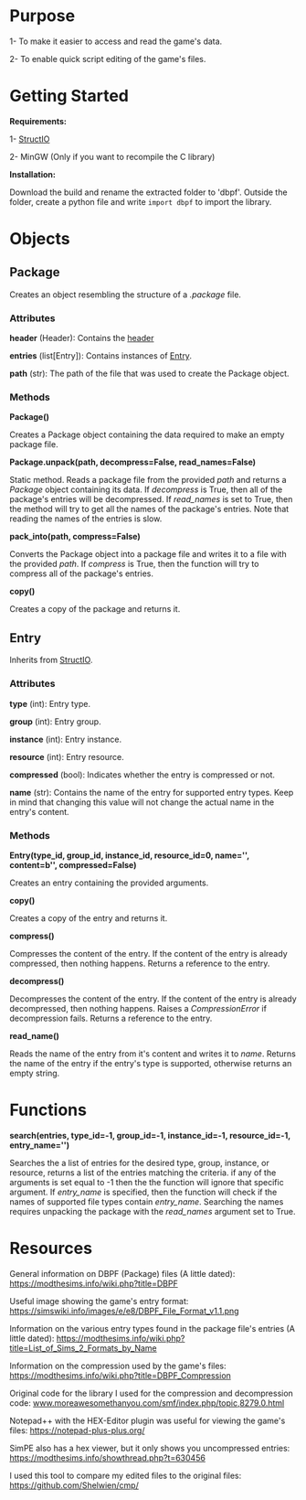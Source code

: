 # Purpose

1- To make it easier to access and read the game's data.

2- To enable quick script editing of the game's files.

# Getting Started

**Requirements:** 

1- [StructIO](https://github.com/lingeringwillx/StructIO)

2- MinGW (Only if you want to recompile the C library)

**Installation:**

Download the build and rename the extracted folder to 'dbpf'. Outside the folder, create a python file and write `import dbpf` to import the library.

# Objects

## Package

Creates an object resembling the structure of a *.package* file.

### Attributes

**header** (Header): Contains the [header](#Header)

**entries** (list\[Entry]): Contains instances of [Entry](#Entry).

**path** (str): The path of the file that was used to create the Package object.

### Methods

**Package()**

Creates a Package object containing the data required to make an empty package file.

**Package.unpack(path, decompress=False, read_names=False)**

Static method. Reads a package file from the provided *path* and returns a *Package* object containing its data. If *decompress* is True, then all of the package's entries will be decompressed. If *read_names* is set to True, then the method will try to get all the names of the package's entries. Note that reading the names of the entries is slow.

**pack_into(path, compress=False)**

Converts the Package object into a package file and writes it to a file with the provided *path*. If *compress* is True, then the function will try to compress all of the package's entries.

**copy()**

Creates a copy of the package and returns it.

## Entry

Inherits from [StructIO](https://github.com/lingeringwillx/StructIO).

### Attributes

**type** (int): Entry type.

**group** (int): Entry group.

**instance** (int): Entry instance.

**resource** (int): Entry resource.

**compressed** (bool): Indicates whether the entry is compressed or not.

**name** (str): Contains the name of the entry for supported entry types. Keep in mind that changing this value will not change the actual name in the entry's content.

### Methods

**Entry(type_id, group_id, instance_id, resource_id=0, name='', content=b'', compressed=False)**

Creates an entry containing the provided arguments.

**copy()**

Creates a copy of the entry and returns it.

**compress()**

Compresses the content of the entry. If the content of the entry is already compressed, then nothing happens. Returns a reference to the entry.

**decompress()**

Decompresses the content of the entry. If the content of the entry is already decompressed, then nothing happens. Raises a *CompressionError* if decompression fails. Returns a reference to the entry.

**read_name()**

Reads the name of the entry from it's content and writes it to *name*. Returns the name of the entry if the entry's type is supported, otherwise returns an empty string.

# Functions

**search(entries, type_id=-1, group_id=-1, instance_id=-1, resource_id=-1, entry_name='')**

Searches the a list of entries for the desired type, group, instance, or resource, returns a list of the entries matching the criteria. if any of the arguments is set equal to -1 then the the function will ignore that specific argument. If *entry_name* is specified, then the function will check if the names of supported file types contain *entry_name*. Searching the names requires unpacking the package with the *read_names* argument set to True.

# Resources
General information on DBPF (Package) files (A little dated): https://modthesims.info/wiki.php?title=DBPF

Useful image showing the game's entry format: https://simswiki.info/images/e/e8/DBPF_File_Format_v1.1.png

Information on the various entry types found in the package file's entries (A little dated): https://modthesims.info/wiki.php?title=List_of_Sims_2_Formats_by_Name

Information on the compression used by the game's files: https://modthesims.info/wiki.php?title=DBPF_Compression

Original code for the library I used for the compression and decompression code: www.moreawesomethanyou.com/smf/index.php/topic,8279.0.html

Notepad++ with the HEX-Editor plugin was useful for viewing the game's files: https://notepad-plus-plus.org/

SimPE also has a hex viewer, but it only shows you uncompressed entries: https://modthesims.info/showthread.php?t=630456

I used this tool to compare my edited files to the original files: https://github.com/Shelwien/cmp/
